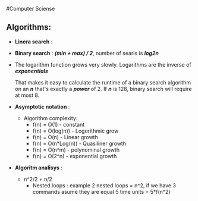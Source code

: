 #Computer Sciense

## Algorithms:

* **Linera search** : 

* **Binary search** :   ***(min + max) / 2***, number of searis is ***log2n***

* The logarithm function grows very slowly. Logarithms are the inverse of ***exponentials***

  That makes it easy to calculate the runtime of a binary search algorithm on an ***n*** that's exactly a ***power*** of 2. If ***n*** is 128, binary search will require at most 8.

* **Asymptotic notation** : 

  * Algorithm complexity:
    * f(n) = O(1) - constant
    * f(n) = O(log(n)) - Logorithmic grow
    * f(n) = O(n) - Linear growth
    * f(n) = O(n*Log(n)) - Quasiliner growth
    * f(n) = O(n^m) - polynominal growth
    * f(n) = O(2^n) - exponential growth

* **Algoritm analisys** : 

  * n^2/2 + n/2
    * Nested loops : example 2 nested loops = n^2, if we have 3 commands asume they are equal 5 time units = 5*f(n^2)

